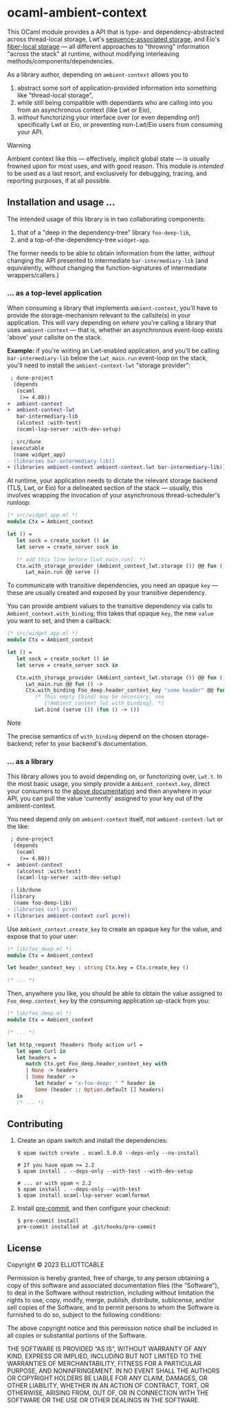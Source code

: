 ocaml-ambient-context
=====================

This OCaml module provides a API that is type- and dependency-abstracted across thread-local storage, Lwt's [sequence-associated storage](https://github.com/ocsigen/lwt/blob/cc05e2bda6c34126a3fd8d150ee7cddb3b8a440b/src/core/lwt.ml#L727-L751 "Internal documentation for Lwt's SAS mechanism"), and Eio's [fiber-local storage](https://github.com/ocaml-multicore/eio/pull/256 "ocaml-multicore/eio#256, adding a fibre-local storage API") — all different approaches to "throwing" information "across the stack" at runtime, without modifying interleaving methods/components/dependencies.

As a library author, depending on `ambient-context` allows you to

1. abstract some sort of application-provided information into something like "thread-local storage",
2. while still being compatible with dependants who are calling into you from an asynchronous context (like Lwt or Eio),
3. *without* functorizing your interface over (or even depending on!) specifically Lwt or Eio, or preventing non-Lwt/Eio users from consuming your API.

> [!WARNING]
> Ambient context like this — effectively, implicit global state — is usually frowned upon for most uses, and with good reason. This module is *intended* to be used as a last resort, and exclusively for debugging, tracing, and reporting purposes, if at all possible.

Installation and usage ...
--------------------------

The intended usage of this library is in two collaborating components:

1. that of a "deep in the dependency-tree" library `foo-deep-lib`,
2. and a top-of-the-dependency-tree `widget-app`.

The former needs to be able to obtain information from the latter, *without* changing the API presented to intermediate `bar-intermediary-lib` (and equivalently, without changing the function-signatures of intermediate wrappers/callers.)

<a name="as-a-top-level-application"></a>

### ... as a top-level application

When consuming a library that implements `ambient-context`, you'll have to provide the storage-mechanism relevant to the callsite(s) in your application. This will vary depending on *where* you're calling a library that uses `ambient-context` — that is, whether an asynchronous event-loop exists 'above' your callsite on the stack.

**Example:** if you're writing an Lwt-enabled application, and you'll be calling `bar-intermediary-lib` below the `Lwt_main.run` event-loop on the stack, you'll need to install the `ambient-context-lwt` "storage provider":

```diff
 ; dune-project
  (depends
   (ocaml
    (>= 4.08))
+  ambient-context
+  ambient-context-lwt
   bar-intermediary-lib
   (alcotest :with-test)
   (ocaml-lsp-server :with-dev-setup)
```

```diff
 ; src/dune
 (executable
  (name widget_app)
- (libraries bar-intermediary-lib))
+ (libraries ambient-context ambient-context.lwt bar-intermediary-lib))
```

At runtime, your application needs to dictate the relevant storage backend (TLS, Lwt, or Eio) for a delineated section of the stack — usually, this involves wrapping the invocation of your asynchronous thread-scheduler's runloop:

```ocaml
(* src/widget_app.ml *)
module Ctx = Ambient_context

let () =
   let sock = create_socket () in
   let serve = create_server sock in

   (* add this line before [Lwt_main.run]: *)
   Ctx.with_storage_provider (Ambient_context_lwt.storage ()) @@ fun () ->
      Lwt_main.run @@ serve ()
```

To communicate with transitive dependencies, you need an opaque `key` — these are usually created and exposed by your transitive dependency.

You can provide ambient values to the transitive dependency via calls to `Ambient_context.with_binding`; this takes that opaque `key`, the new `value` you want to set, and then a callback:

```ocaml
(* src/widget_app.ml *)
module Ctx = Ambient_context

let () =
   let sock = create_socket () in
   let serve = create_server sock in

   Ctx.with_storage_provider (Ambient_context_lwt.storage ()) @@ fun () ->
      Lwt_main.run @@ fun () ->
      Ctx.with_binding Foo_deep.header_context_key "some header" @@ fun () ->
         (* This empty [bind] may be necessary; see
            {!Ambient_context_lwt.with_binding}. *)
         Lwt.bind (serve ()) (fun () -> ())
```

> [!NOTE]
> The precise semantics of `with_binding` depend on the chosen storage-backend; refer to your backend's documentation.

### ... as a library

This library allows you to avoid depending on, or functorizing over, `Lwt.t`. In the most basic usage, you simply provide a `Ambient_context.key`, direct your consumers to the [above documentation](#as-a-top-level-application) and then anywhere in your API, you can pull the value 'currently' assigned to your key out of the ambient-context.

You need depend only on `ambient-context` itself, *not* `ambient-context-lwt` or the like:

```diff
 ; dune-project
  (depends
   (ocaml
    (>= 4.08))
+  ambient-context
   (alcotest :with-test)
   (ocaml-lsp-server :with-dev-setup)
```

```diff
 ; lib/dune
 (library
  (name foo-deep-lib)
- (libraries curl pcre)
+ (libraries ambient-context curl pcre))
```

Use `Ambient_context.create_key` to create an opaque key for the value, and expose that to your user:

```ocaml
(* lib/foo_deep.ml *)
module Ctx = Ambient_context

let header_context_key : string Ctx.key = Ctx.create_key ()

(* ... *)
```

Then, anywhere you like, you should be able to obtain the value assigned to `Foo_deep.context_key` by the consuming application up-stack from you:

```ocaml
(* lib/foo_deep.ml *)
module Ctx = Ambient_context

(* ... *)

let http_request ?headers ?body action url =
   let open Curl in
   let headers =
      match Ctx.get Foo_deep.header_context_key with
      | None -> headers
      | Some header ->
         let header = "x-foo-deep: " ^ header in
         Some (header :: Option.default [] headers)
   in
   (* ... *)
```

Contributing
------------

1. Create an opam switch and install the dependencies:

   ```console
   $ opam switch create . ocaml.5.0.0 --deps-only --no-install

   # If you have opam >= 2.2
   $ opam install . --deps-only --with-test --with-dev-setup

   # ... or with opam < 2.2
   $ opam install . --deps-only --with-test
   $ opam install ocaml-lsp-server ocamlformat
   ```

2. Install [pre-commit][], and then configure your checkout:

   ```console
   $ pre-commit install
   pre-commit installed at .git/hooks/pre-commit
   ```

[pre-commit]: <https://pre-commit.com/index.html#install> "Installation instructions for th pre-commit tool"

License
-------

Copyright © 2023 ELLIOTTCABLE

Permission is hereby granted, free of charge, to any person obtaining a copy of
this software and associated documentation files (the “Software”), to deal in
the Software without restriction, including without limitation the rights to
use, copy, modify, merge, publish, distribute, sublicense, and/or sell copies of
the Software, and to permit persons to whom the Software is furnished to do so,
subject to the following conditions:

The above copyright notice and this permission notice shall be included in all
copies or substantial portions of the Software.

THE SOFTWARE IS PROVIDED “AS IS”, WITHOUT WARRANTY OF ANY KIND, EXPRESS OR
IMPLIED, INCLUDING BUT NOT LIMITED TO THE WARRANTIES OF MERCHANTABILITY, FITNESS
FOR A PARTICULAR PURPOSE, AND NONINFRINGEMENT. IN NO EVENT SHALL THE AUTHORS OR
COPYRIGHT HOLDERS BE LIABLE FOR ANY CLAIM, DAMAGES, OR OTHER LIABILITY, WHETHER
IN AN ACTION OF CONTRACT, TORT, OR OTHERWISE, ARISING FROM, OUT OF, OR IN
CONNECTION WITH THE SOFTWARE OR THE USE OR OTHER DEALINGS IN THE SOFTWARE.
